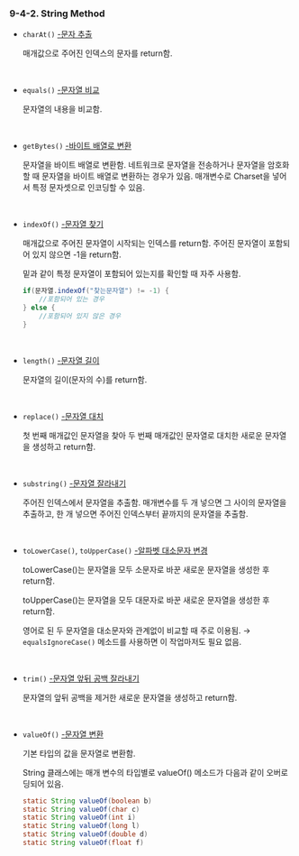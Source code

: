 ### 9-4-2. String Method

- `charAt()` [-문자 추출](https://github.com/gimhanul/Java/tree/master/src/basic_api_class/string/method/StringCharAtTest.java)
    
    매개값으로 주어진 인덱스의 문자를 return함.

<br>
 
- `equals()` [-문자열 비교](https://github.com/gimhanul/Java/tree/master/src/basic_api_class/string/method/StringEqualsTest.java)
    
    문자열의 내용을 비교함.

<br>
 
    
- `getBytes()` [-바이트 배열로 변환](https://github.com/gimhanul/Java/tree/master/src/basic_api_class/string/method/StringGetBytesTest.java)
    
    문자열을 바이트 배열로 변환함. 네트워크로 문자열을 전송하거나 문자열을 암호화할 때 문자열을 바이트 배열로 변환하는 경우가 있음. 매개변수로 Charset을 넣어서 특정 문자셋으로 인코딩할 수 있음.

<br>
 
    
- `indexOf()` [-문자열 찾기](https://github.com/gimhanul/Java/tree/master/src/basic_api_class/string/method/StringIndexOfTest.java)
    
    매개값으로 주어진 문자열이 시작되는 인덱스를 return함. 주어진 문자열이 포함되어 있지 않으면 -1을 return함.
    
    밑과 같이 특정 문자열이 포함되어 있는지를 확인할 때 자주 사용함.
    
    ```java
    if(문자열.indexOf("찾는문자열") != -1) {
    	//포함되어 있는 경우
    } else {
    	//포함되어 있지 않은 경우
    }
    ```

<br>
 
    
- `length()` [-문자열 길이](https://github.com/gimhanul/Java/tree/master/src/basic_api_class/string/method/StringLengthTest.java)
    
    문자열의 길이(문자의 수)를 return함.

<br>
 
    
- `replace()` [-문자열 대치](https://github.com/gimhanul/Java/tree/master/src/basic_api_class/string/method/StringReplaceTest.java)
    
    첫 번째 매개값인 문자열을 찾아 두 번째 매개값인 문자열로 대치한 새로운 문자열을 생성하고 return함.

<br>
 
    
- `substring()` [-문자열 잘라내기](https://github.com/gimhanul/Java/tree/master/src/basic_api_class/string/method/StringSubstringTest.java)
    
    주어진 인덱스에서 문자열을 추출함. 매개변수를 두 개 넣으면 그 사이의 문자열을 추출하고, 한 개 넣으면 주어진 인덱스부터 끝까지의 문자열을 추출함.

<br>
 
    
- `toLowerCase()`, `toUpperCase()` [-알파벳 대소문자 변경](https://github.com/gimhanul/Java/tree/master/src/basic_api_class/string/method/StringToLowerUpperCaseTest.java)
    
    toLowerCase()는 문자열을 모두 소문자로 바꾼 새로운 문자열을 생성한 후 return함.
    
    toUpperCase()는 문자열을 모두 대문자로 바꾼 새로운 문자열을 생성한 후 return함. 
    
    영어로 된 두 문자열을 대소문자와 관계없이 비교할 때 주로 이용됨. →  `equalsIgnoreCase()` 메소드를 사용하면 이 작업마저도 필요 없음.

<br>
 
    

- `trim()` [-문자열 앞뒤 공백 잘라내기](https://github.com/gimhanul/Java/tree/master/src/basic_api_class/string/method/StringTrimTest.java)
    
    문자열의 앞뒤 공백을 제거한 새로운 문자열을 생성하고 return함.

<br>
 
    
- `valueOf()` [-문자열 변환](https://github.com/gimhanul/Java/tree/master/src/basic_api_class/string/method/StringValueOfTest.java)
    
    기본 타입의 값을 문자열로 변환함. 
    
    String 클래스에는 매개 변수의 타입별로 valueOf() 메소드가 다음과 같이 오버로딩되어 있음.
    
    ```java
    static String valueOf(boolean b)
    static String valueOf(char c)
    static String valueOf(int i)
    static String valueOf(long l)
    static String valueOf(double d)
    static String valueOf(float f)
    ```